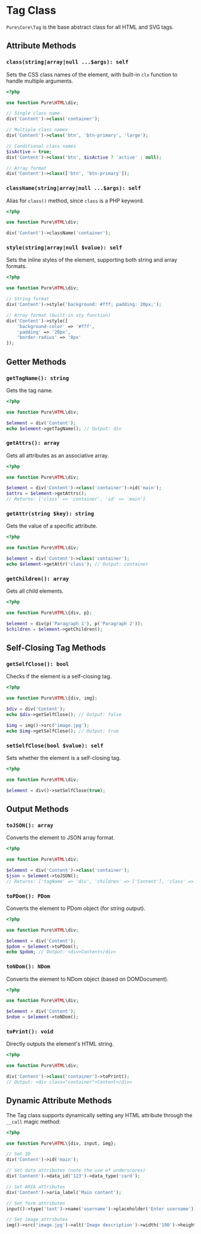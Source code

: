# Tag Class

`Pure\Core\Tag` is the base abstract class for all HTML and SVG tags.

## Attribute Methods

### `class(string|array|null ...$args): self`

Sets the CSS class names of the element, with built-in `clx` function to handle multiple arguments.

```php
<?php

use function Pure\HTML\div;

// Single class name
div('Content')->class('container');

// Multiple class names
div('Content')->class('btn', 'btn-primary', 'large');

// Conditional class names
$isActive = true;
div('Content')->class('btn', $isActive ? 'active' : null);

// Array format
div('Content')->class(['btn', 'btn-primary']);
```

### `className(string|array|null ...$args): self`

Alias for `class()` method, since `class` is a PHP keyword.

```php
<?php

use function Pure\HTML\div;

div('Content')->className('container');
```

### `style(string|array|null $value): self`

Sets the inline styles of the element, supporting both string and array formats.

```php
<?php

use function Pure\HTML\div;

// String format
div('Content')->style('background: #fff; padding: 20px;');

// Array format (built-in sty function)
div('Content')->style([
    'background-color' => '#fff',
    'padding' => '20px',
    'border-radius' => '8px'
]);
```

## Getter Methods

### `getTagName(): string`

Gets the tag name.

```php
<?php

use function Pure\HTML\div;

$element = div('Content');
echo $element->getTagName(); // Output: div
```

### `getAttrs(): array`

Gets all attributes as an associative array.

```php
<?php

use function Pure\HTML\div;

$element = div('Content')->class('container')->id('main');
$attrs = $element->getAttrs();
// Returns: ['class' => 'container', 'id' => 'main']
```

### `getAttr(string $key): string`

Gets the value of a specific attribute.

```php
<?php

use function Pure\HTML\div;

$element = div('Content')->class('container');
echo $element->getAttr('class'); // Output: container
```

### `getChildren(): array`

Gets all child elements.

```php
<?php

use function Pure\HTML\{div, p};

$element = div(p('Paragraph 1'), p('Paragraph 2'));
$children = $element->getChildren();
```

## Self-Closing Tag Methods

### `getSelfClose(): bool`

Checks if the element is a self-closing tag.

```php
<?php

use function Pure\HTML\{div, img};

$div = div('Content');
echo $div->getSelfClose(); // Output: false

$img = img()->src('image.jpg');
echo $img->getSelfClose(); // Output: true
```

### `setSelfClose(bool $value): self`

Sets whether the element is a self-closing tag.

```php
<?php

use function Pure\HTML\div;

$element = div()->setSelfClose(true);
```

## Output Methods

### `toJSON(): array`

Converts the element to JSON array format.

```php
<?php

use function Pure\HTML\div;

$element = div('Content')->class('container');
$json = $element->toJSON();
// Returns: ['tagName' => 'div', 'children' => ['Content'], 'class' => 'container']
```

### `toPDom(): PDom`

Converts the element to PDom object (for string output).

```php
<?php

use function Pure\HTML\div;

$element = div('Content');
$pdom = $element->toPDom();
echo $pdom; // Output: <div>Content</div>
```

### `toNDom(): NDom`

Converts the element to NDom object (based on DOMDocument).

```php
<?php

use function Pure\HTML\div;

$element = div('Content');
$ndom = $element->toNDom();
```

### `toPrint(): void`

Directly outputs the element's HTML string.

```php
<?php

use function Pure\HTML\div;

div('Content')->class('container')->toPrint();
// Output: <div class="container">Content</div>
```

## Dynamic Attribute Methods

The Tag class supports dynamically setting any HTML attribute through the `__call` magic method:

```php
<?php

use function Pure\HTML\{div, input, img};

// Set ID
div('Content')->id('main');

// Set data attributes (note the use of underscores)
div('Content')->data_id('123')->data_type('card');

// Set ARIA attributes
div('Content')->aria_label('Main content');

// Set form attributes
input()->type('text')->name('username')->placeholder('Enter username');

// Set image attributes
img()->src('image.jpg')->alt('Image description')->width('100')->height('100');
```
